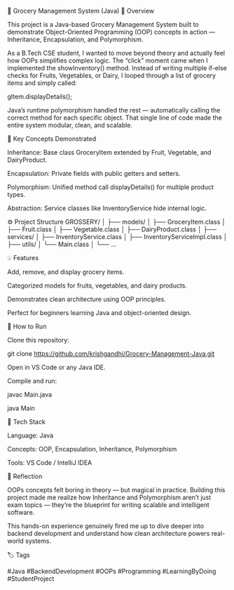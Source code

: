 🛒 Grocery Management System (Java)
📖 Overview

This project is a Java-based Grocery Management System built to demonstrate Object-Oriented Programming (OOP) concepts in action — Inheritance, Encapsulation, and Polymorphism.

As a B.Tech CSE student, I wanted to move beyond theory and actually feel how OOPs simplifies complex logic.
The “click” moment came when I implemented the showInventory() method.
Instead of writing multiple if-else checks for Fruits, Vegetables, or Dairy, I looped through a list of grocery items and simply called:

gItem.displayDetails();


Java’s runtime polymorphism handled the rest — automatically calling the correct method for each specific object.
That single line of code made the entire system modular, clean, and scalable.

🧠 Key Concepts Demonstrated

Inheritance: Base class GroceryItem extended by Fruit, Vegetable, and DairyProduct.

Encapsulation: Private fields with public getters and setters.

Polymorphism: Unified method call displayDetails() for multiple product types.

Abstraction: Service classes like InventoryService hide internal logic.

⚙️ Project Structure
GROSSERY/
│
├── models/
│   ├── GroceryItem.class
│   ├── Fruit.class
│   ├── Vegetable.class
│   ├── DairyProduct.class
│
├── services/
│   ├── InventoryService.class
│   ├── InventoryServiceImpl.class
│
├── utils/
│   └── Main.class
│
└── ...

💡 Features

Add, remove, and display grocery items.

Categorized models for fruits, vegetables, and dairy products.

Demonstrates clean architecture using OOP principles.

Perfect for beginners learning Java and object-oriented design.

🚀 How to Run

Clone this repository:

git clone https://github.com/krishgandhi/Grocery-Management-Java.git


Open in VS Code or any Java IDE.

Compile and run:

javac Main.java

java Main

🧩 Tech Stack

Language: Java

Concepts: OOP, Encapsulation, Inheritance, Polymorphism

Tools: VS Code / IntelliJ IDEA

🌟 Reflection

OOPs concepts felt boring in theory — but magical in practice.
Building this project made me realize how Inheritance and Polymorphism aren’t just exam topics — they’re the blueprint for writing scalable and intelligent software.

This hands-on experience genuinely fired me up to dive deeper into backend development and understand how clean architecture powers real-world systems.

🏷️ Tags

#Java #BackendDevelopment #OOPs #Programming #LearningByDoing #StudentProject
